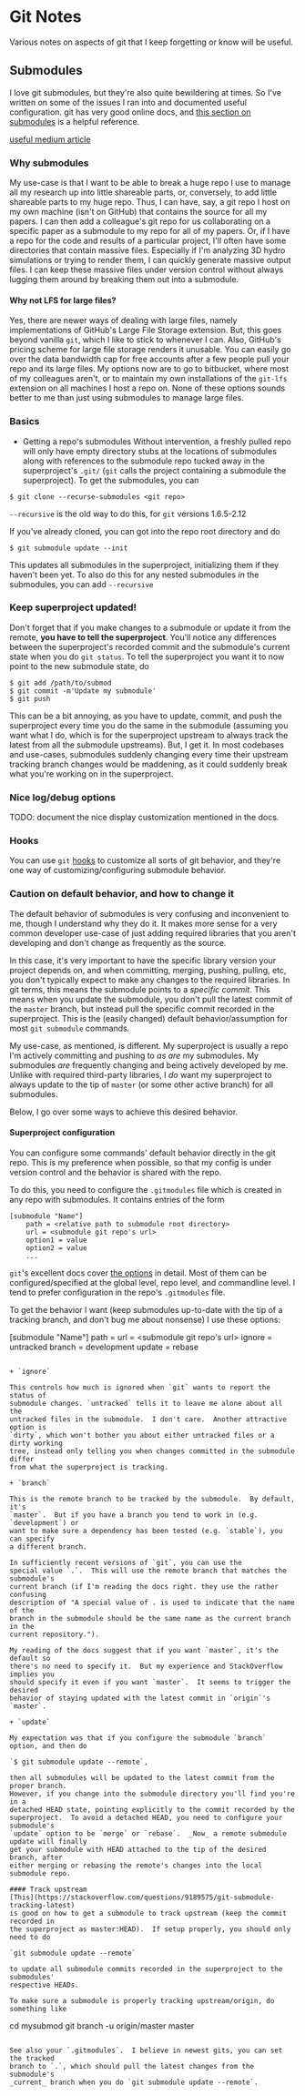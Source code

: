# Git Notes

Various notes on aspects of git that I keep forgetting or know will be useful.


## Submodules

I love git submodules, but they're also quite bewildering at times.  So I've
written on some of the issues I ran into and documented useful configuration.
git has very good online docs, and [this section on
submodules](https://git-scm.com/book/en/v2/Git-Tools-Submodules) is a helpful
reference.

[useful medium article](https://medium.com/@dopeddude/git-submodule-with-git-hooks-for-scalable-repos-50924f969937)

### Why submodules

My use-case is that I want to be able to break a huge repo I use to manage all
my research up into little shareable parts, or, conversely, to add little
shareable parts to my huge repo.  Thus, I can have, say, a git repo I host on my
own machine (isn't on GitHub) that contains the source for all my papers.  I can
then add a colleague's git repo for us collaborating on a specific paper as a
submodule to my repo for all of my papers.  Or, if I have a repo for the code
and results of a particular project, I'll often have some directories that contain
massive files.  Especially if I'm analyzing 3D hydro simulations or trying to
render them, I can quickly generate massive output files.  I can keep these
massive files under version control without always lugging them around by breaking them
out into a submodule.

#### Why not LFS for large files?

Yes, there are newer ways of dealing
with large files, namely implementations of GitHub's Large File Storage
extension.  But, this goes beyond vanilla `git`, which I like to stick to
whenever I can.  Also, GitHub's pricing scheme for large file storage renders it
unusable.  You can easily go over the data bandwidth cap for free accounts after
a few people pull your repo and its large files.  My options now are to go to
bitbucket, where most of my colleagues aren't, or to maintain  my own
installations of the `git-lfs` extension on all machines I host a repo on.  None
of these options sounds better to me than just using submodules to manage large
files.

### Basics

+ Getting a repo's submodules
Without intervention, a freshly pulled repo will only have empty directory stubs
at the locations of submodules along with references to the submodule repo
tucked away in the superproject's `.git/` (`git` calls the project containing a
submodule the superproject).  To get the submodules, you can  

`$ git clone --recurse-submodules <git repo>`

`--recursive` is the old way to do this, for `git` versions 1.6.5-2.12

If you've already cloned, you can got into the repo root directory and do

`$ git submodule update --init`

This updates all submodules in the superproject, initializing them if they
haven't been yet.  To also do this for any nested submodules _in_ the
submodules, you can add `--recursive`

### Keep superproject updated!

Don't forget that if you make changes to a submodule or update it from the
remote, **you have to tell the superproject**.  You'll notice any differences
between the superproject's recorded commit and the submodule's current state
when you do `git status`.  To tell the superproject you want it to now point to
the new submodule state, do

```
$ git add /path/to/submod
$ git commit -m'Update my submodule'
$ git push
```

This can be a bit annoying, as you have to update, commit, and push the
superproject every time you do the same in the submodule (assuming you want what
I do, which is for the superproject upstream to always track the latest from all
the submodule upstreams).  But, I get it.  In most codebases and use-cases,
submodules suddenly changing every time their upstream tracking branch changes
would be maddening, as it could suddenly break what you're working on in the
superproject.

### Nice log/debug options

TODO: document the nice display customization mentioned in the docs.

### Hooks

You can use `git`
[hooks](https://git-scm.com/book/en/v2/Customizing-Git-Git-Hooks) to customize
all sorts of git behavior, and they're one way of customizing/configuring
submodule behavior.

### Caution on default behavior, and how to change it

The default behavior of submodules is very confusing and inconvenient to me,
though I understand why they do it.  It makes more sense for a very common
developer use-case of just adding required libraries that you aren't developing
and don't change as frequently as the source.

In this case, it's very important to have the specific library version your
project depends on, and when committing, merging, pushing, pulling, etc, you
don't typically expect to make any changes to the required libraries.  In git
terms, this means the submodule points to a _specific commit_.  This means when
you update the submodule, you don't pull the latest commit of the `master` branch,
but instead pull the specific commit recorded in the superproject.  This is the
(easily changed) default behavior/assumption for most `git submodule` commands.

My use-case, as mentioned, is different.  My superproject is usually a repo I'm
actively committing and pushing to _as are_ my submodules.  My submodules _are_
frequently changing and being actively developed by me.  Unlike with required
third-party libraries,  I _do_ want my
superproject to always update to the tip of `master` (or some other active
branch) for all submodules. 

Below, I go over some ways to achieve this desired behavior.

#### Superproject configuration

You can configure some commands' default behavior directly in the git repo.
This is my preference when possible, so that my config is under version control
and the behavior is shared with the repo.

To do this, you need to configure the `.gitmodules` file which is created in any
repo with submodules.  It contains entries of the form

```
[submodule "Name"]
    path = <relative path to submodule root directory>
    url = <submodule git repo's url>
    option1 = value
    option2 = value
    ...
```

`git`'s excellent docs cover [the options](https://git-scm.com/docs/gitmodules)
in detail.  Most of them can be configured/specified at the global level, repo
level, and commandline level.  I tend to prefer configuration in the repo's
`.gitmodules` file.

To get the behavior I want (keep submodules up-to-date with the tip of a
tracking branch, and don't bug me about nonsense)  I use these options:

[submodule "Name"]
    path = <relative path to submodule root directory>
    url = <submodule git repo's url>
    ignore = untracked
    branch = development
    update = rebase
```

+ `ignore`

This controls how much is ignored when `git` wants to report the status of
submodule changes. `untracked` tells it to leave me alone about all the
untracked files in the submodule.  I don't care.  Another attractive option is
`dirty`, which won't bother you about either untracked files or a dirty working
tree, instead only telling you when changes committed in the submodule differ
from what the superproject is tracking.

+ `branch`

This is the remote branch to be tracked by the submodule.  By default, it's
`master`.  But if you have a branch you tend to work in (e.g. `development`) or
want to make sure a dependency has been tested (e.g. `stable`), you can specify
a different branch.  

In sufficiently recent versions of `git`, you can use the
special value `.`.  This will use the remote branch that matches the submodule's
current branch (if I'm reading the docs right. they use the rather confusing
description of "A special value of . is used to indicate that the name of the
branch in the submodule should be the same name as the current branch in the
current repository.").

My reading of the docs suggest that if you want `master`, it's the default so
there's no need to specify it.  But my experience and StackOverflow implies you
should specify it even if you want `master`.  It seems to trigger the desired
behavior of staying updated with the latest commit in `origin`'s `master`.

+ `update`

My expectation was that if you configure the submodule `branch` option, and then do

`$ git submodule update --remote`,

then all submodules will be updated to the latest commit from the proper branch.
However, if you change into the submodule directory you'll find you're in a
detached HEAD state, pointing explicitly to the commit recorded by the
superproject.  To avoid a detached HEAD, you need to configure your submodule's
`update` option to be `merge` or `rebase`.  _Now_ a remote submodule update will finally
get your submodule with HEAD attached to the tip of the desired branch, after
either merging or rebasing the remote's changes into the local submodule repo.

#### Track upstream
[This](https://stackoverflow.com/questions/9189575/git-submodule-tracking-latest)
is good on how to get a submodule to track upstream (keep the commit recorded in
the superproject as master:HEAD).  If setup properly, you should only need to do

`git submodule update --remote`

to update all submodule commits recorded in the superproject to the submodules'
respective HEADs.

To make sure a submodule is properly tracking upstream/origin, do something like

```
cd mysubmod
git branch -u origin/master master
```

See also your `.gitmodules`.  I believe in newest gits, you can set the tracked
branch to `.`, which should pull the latest changes from the submodule's
_current_ branch when you do `git submodule update --remote`.
